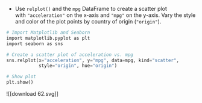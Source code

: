 - Use `relplot()` and the `mpg` DataFrame to create a scatter plot with `"acceleration"` on the x-axis and `"mpg"` on the y-axis. Vary the style and color of the plot points by country of origin (`"origin"`).
```Python
# Import Matplotlib and Seaborn
import matplotlib.pyplot as plt
import seaborn as sns

# Create a scatter plot of acceleration vs. mpg
sns.relplot(x="acceleration", y="mpg", data=mpg, kind="scatter", 
			style="origin", hue="origin")

# Show plot
plt.show()
```
![[download 62.svg]]